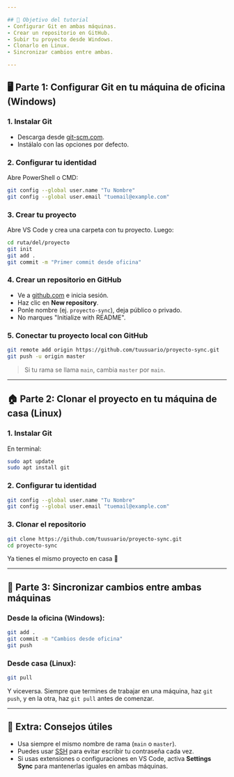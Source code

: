 ```yaml
---

## 🧭 Objetivo del tutorial
- Configurar Git en ambas máquinas.
- Crear un repositorio en GitHub.
- Subir tu proyecto desde Windows.
- Clonarlo en Linux.
- Sincronizar cambios entre ambas.

---
```


## 🖥️ Parte 1: Configurar Git en tu máquina de oficina (Windows)

### 1. Instalar Git
- Descarga desde [git-scm.com](https://git-scm.com).
- Instálalo con las opciones por defecto.

### 2. Configurar tu identidad
Abre PowerShell o CMD:

```bash
git config --global user.name "Tu Nombre"
git config --global user.email "tuemail@example.com"
```

### 3. Crear tu proyecto
Abre VS Code y crea una carpeta con tu proyecto. Luego:

```bash
cd ruta/del/proyecto
git init
git add .
git commit -m "Primer commit desde oficina"
```

### 4. Crear un repositorio en GitHub
- Ve a [github.com](https://github.com) e inicia sesión.
- Haz clic en **New repository**.
- Ponle nombre (ej. `proyecto-sync`), deja público o privado.
- No marques "Initialize with README".

### 5. Conectar tu proyecto local con GitHub

```bash
git remote add origin https://github.com/tuusuario/proyecto-sync.git
git push -u origin master
```

> Si tu rama se llama `main`, cambia `master` por `main`.

---

## 🏠 Parte 2: Clonar el proyecto en tu máquina de casa (Linux)

### 1. Instalar Git
En terminal:

```bash
sudo apt update
sudo apt install git
```

### 2. Configurar tu identidad

```bash
git config --global user.name "Tu Nombre"
git config --global user.email "tuemail@example.com"
```

### 3. Clonar el repositorio

```bash
git clone https://github.com/tuusuario/proyecto-sync.git
cd proyecto-sync
```

Ya tienes el mismo proyecto en casa 🎉

---

## 🔁 Parte 3: Sincronizar cambios entre ambas máquinas

### Desde la oficina (Windows):

```bash
git add .
git commit -m "Cambios desde oficina"
git push
```

### Desde casa (Linux):

```bash
git pull
```

Y viceversa. Siempre que termines de trabajar en una máquina, haz `git push`, y en la otra, haz `git pull` antes de comenzar.

---

## 🧠 Extra: Consejos útiles

- Usa siempre el mismo nombre de rama (`main` o `master`).
- Puedes usar [SSH](https://docs.github.com/es/authentication/connecting-to-github-with-ssh) para evitar escribir tu contraseña cada vez.
- Si usas extensiones o configuraciones en VS Code, activa **Settings Sync** para mantenerlas iguales en ambas máquinas.
